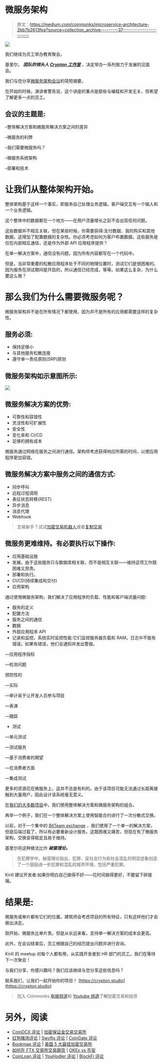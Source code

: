# 微服务架构

> 原文：<https://medium.com/coinmonks/microservice-architecture-2bb7b2613fea?source=collection_archive---------37----------------------->

![](img/9279a49a37cd9be0ee5134f3817d78d1.png)

我们继续为员工举办教育聚会。

基里尔， ***团队的领头人*** [***Crypton 工作室***](https://crypton.studio) ，决定举办一系列致力于发展的见面会。

我们与您分享[微服务架构会议](https://crypton.studio/blog/Microservice-Architecture-meetup-)的简短摘要。

在开始的时候，演讲者警告说，这个讲座的重点是那些与编程和开发无关，但希望了解更多一点的员工。

## 会议的主题是:

–整体解决方案和微服务解决方案之间的差异

–微服务的利弊

–我们需要微服务吗？

–微服务系统架构

–部署和技术

# 让我们从整体架构开始。

整体架构基于这样一个事实，即服务自己处理业务逻辑。客户端交互有一个输入和一个业务逻辑。

这个整体中的数据都在一个地方——在用户流量增长之前不会出现任何问题。

这些数据并不相互关联，但在某些时候，你需要获得:支付数据、我的购买和其他数据。这增加了配置数据的复杂性。你必须考虑如何为客户布置数据。这些服务是仅在内部相互通信，还是作为外部 API 应用程序提供？

在单一解决方案中，通信没有问题，因为所有内容都写在一个代码中。

但是，当非常重要的松散应用程序处于不同的物理位置时，测试它们是很困难的。因为服务在测试期间是开启的，所以通信已经完成，等等。如果这么复杂，为什么要这么做？

# 那么我们为什么需要微服务呢？

微服务架构并不是在所有情况下都使用，因为并不是所有的应用都需要这样的复杂性。

## 服务必须:

*   保持足够小
*   与其他服务松散连接
*   遵守单一责任原则(SRP)原则

## 微服务架构如示意图所示:

![](img/e8221f07566eab76ab0c76d9054746aa.png)

## 微服务解决方案的优势:

*   可靠性和容错性
*   灵活性和可扩展性
*   安全性
*   变化率和 CI/CD
*   足够的拥有成本

微服务通过网络在服务之间进行通信。架构师考虑获得响应所需的时间，以使应用程序更加容错。

## 微服务解决方案中服务之间的通信方式:

*   同步呼叫
*   远程过程调用
*   表征状态转移(REST)
*   异步消息
*   消息代理
*   Webhook

> 交易新手？试试[加密交易机器人](/coinmonks/crypto-trading-bot-c2ffce8acb2a)或者[复制交易](/coinmonks/top-10-crypto-copy-trading-platforms-for-beginners-d0c37c7d698c)

## 微服务更难维持。有必要执行以下操作:

*   应用基础设施
*   发展。由于这些服务只与数据库相关联，而不是相互关联——维持这项工作既困难又昂贵。
*   部署和执行。
*   CI/CD(持续集成和交付)
*   应用架构

通过使用微服务架构，我们解决了应用程序的负载、性能和客户端流量问题:

*   服务的定义
*   配置方法
*   服务之间的通信
*   数据
*   外部应用程序 API
*   记录和监控。系统实时监控性能:它们监控服务器负载和 RAM，日志中不能有错误。如果有错误，他们会通知并发出警报。

—应用程序指标

—检测问题

预防性的

—实际

—审计易于让开发人员参与项目

—表演

—跟踪

*   测试

—单元测试

—测试服务

—基于消费者的期望

—在消费者方面

—集成测试

更多的资源花在微服务上，这并不总是有利的。由于该项目可能无法通过长距离接触到大量用户，因此设计该系统毫无意义。

[在我们的大多数项目](https://crypton.studio/portfolio)中，我们使用整体解决方案和微服务架构的组合。

再举一个例子，我们在一个整体解决方案上使用智能合约进行了一次分散式交换。

以前，对于一个集中的 [BitTeam exchange](https://crypton.studio/portfolio) ，我们使用了一个单一的解决方案，但是后端过载了，所以有必要重新设计服务。这既困难又痛苦，但现在有了微服务架构，交换变得稳定且易于维持。

基里尔将这种做法比作 ***破窗理论。***

> 在犯罪学中，破窗理论指出，犯罪、反社会行为和社会混乱的明显迹象创造了一个鼓励进一步犯罪和混乱的城市环境，包括严重犯罪。

Kirill 建议开发者:如果你明白自己做得不好——花时间做得更好，不要留下碎玻璃。

# 结果是:

微服务或单片都有它们的位置。建筑师会考虑项目的所有特征，只有这样他们才会做出决定。

刚开始，微服务比单片贵。但是从长远来看，支持单一解决方案的成本会更高。

此外，在会议结束后，员工根据自己的经历提出问题并进行咨询。

Kirill 的 meetup 对每个人都有用，从实践开发者到 HR 部门的员工。我们在等待下一次聚会！

与我们分享，你感兴趣吗？我们应该继续与您分享这些信息吗？

联系我们，让我们一起开始你的项目！ [https://crypton.studio](https://crypton.studio)

> 加入 Coinmonks [电报频道](https://t.me/coincodecap)和 [Youtube 频道](https://www.youtube.com/c/coinmonks/videos)了解加密交易和投资

# 另外，阅读

*   [CoinDCX 评论](/coinmonks/coindcx-review-8444db3621a2) | [加密保证金交易交易所](https://coincodecap.com/crypto-margin-trading-exchanges)
*   [红狗赌场评论](https://coincodecap.com/red-dog-casino-review) | [Swyftx 评论](https://coincodecap.com/swyftx-review) | [CoinGate 评论](https://coincodecap.com/coingate-review)
*   [Bookmap 评论](https://coincodecap.com/bookmap-review-2021-best-trading-software) | [美国 5 大最佳加密交易所](https://coincodecap.com/crypto-exchange-usa)
*   [如何在 FTX 交易所交易期货](https://coincodecap.com/ftx-futures-trading) | [OKEx vs 币安](https://coincodecap.com/okex-vs-binance)
*   [CoinLoan 评论](https://coincodecap.com/coinloan-review) | [YouHodler 评论](/coinmonks/youhodler-4-easy-ways-to-make-money-98969b9689f2) | [BlockFi 评论](https://coincodecap.com/blockfi-review)